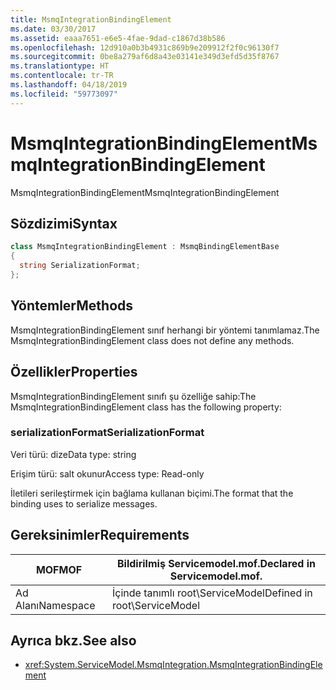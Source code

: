 ```yaml
---
title: MsmqIntegrationBindingElement
ms.date: 03/30/2017
ms.assetid: eaaa7651-e6e5-4fae-9dad-c1867d38b586
ms.openlocfilehash: 12d910a0b3b4931c869b9e209912f2f0c96130f7
ms.sourcegitcommit: 0be8a279af6d8a43e03141e349d3efd5d35f8767
ms.translationtype: HT
ms.contentlocale: tr-TR
ms.lasthandoff: 04/18/2019
ms.locfileid: "59773097"
---
```

# <a name="msmqintegrationbindingelement"></a><span data-ttu-id="42b29-102">MsmqIntegrationBindingElement</span><span class="sxs-lookup"><span data-stu-id="42b29-102">MsmqIntegrationBindingElement</span></span>
<span data-ttu-id="42b29-103">MsmqIntegrationBindingElement</span><span class="sxs-lookup"><span data-stu-id="42b29-103">MsmqIntegrationBindingElement</span></span>  
  
## <a name="syntax"></a><span data-ttu-id="42b29-104">Sözdizimi</span><span class="sxs-lookup"><span data-stu-id="42b29-104">Syntax</span></span>  
  
```csharp  
class MsmqIntegrationBindingElement : MsmqBindingElementBase  
{  
  string SerializationFormat;  
};  
```  
  
## <a name="methods"></a><span data-ttu-id="42b29-105">Yöntemler</span><span class="sxs-lookup"><span data-stu-id="42b29-105">Methods</span></span>  
 <span data-ttu-id="42b29-106">MsmqIntegrationBindingElement sınıf herhangi bir yöntemi tanımlamaz.</span><span class="sxs-lookup"><span data-stu-id="42b29-106">The MsmqIntegrationBindingElement class does not define any methods.</span></span>  
  
## <a name="properties"></a><span data-ttu-id="42b29-107">Özellikler</span><span class="sxs-lookup"><span data-stu-id="42b29-107">Properties</span></span>  
 <span data-ttu-id="42b29-108">MsmqIntegrationBindingElement sınıfı şu özelliğe sahip:</span><span class="sxs-lookup"><span data-stu-id="42b29-108">The MsmqIntegrationBindingElement class has the following property:</span></span>  
  
### <a name="serializationformat"></a><span data-ttu-id="42b29-109">serializationFormat</span><span class="sxs-lookup"><span data-stu-id="42b29-109">SerializationFormat</span></span>  
 <span data-ttu-id="42b29-110">Veri türü: dize</span><span class="sxs-lookup"><span data-stu-id="42b29-110">Data type: string</span></span>  
  
 <span data-ttu-id="42b29-111">Erişim türü: salt okunur</span><span class="sxs-lookup"><span data-stu-id="42b29-111">Access type: Read-only</span></span>  
  
 <span data-ttu-id="42b29-112">İletileri serileştirmek için bağlama kullanan biçimi.</span><span class="sxs-lookup"><span data-stu-id="42b29-112">The format that the binding uses to serialize messages.</span></span>  
  
## <a name="requirements"></a><span data-ttu-id="42b29-113">Gereksinimler</span><span class="sxs-lookup"><span data-stu-id="42b29-113">Requirements</span></span>  
  
|<span data-ttu-id="42b29-114">MOF</span><span class="sxs-lookup"><span data-stu-id="42b29-114">MOF</span></span>|<span data-ttu-id="42b29-115">Bildirilmiş Servicemodel.mof.</span><span class="sxs-lookup"><span data-stu-id="42b29-115">Declared in Servicemodel.mof.</span></span>|  
|---------|-----------------------------------|  
|<span data-ttu-id="42b29-116">Ad Alanı</span><span class="sxs-lookup"><span data-stu-id="42b29-116">Namespace</span></span>|<span data-ttu-id="42b29-117">İçinde tanımlı root\ServiceModel</span><span class="sxs-lookup"><span data-stu-id="42b29-117">Defined in root\ServiceModel</span></span>|  
  
## <a name="see-also"></a><span data-ttu-id="42b29-118">Ayrıca bkz.</span><span class="sxs-lookup"><span data-stu-id="42b29-118">See also</span></span>

- <xref:System.ServiceModel.MsmqIntegration.MsmqIntegrationBindingElement>
